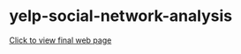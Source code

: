 # yelp-social-network-analysis

[Click to view final web page](http://htmlpreview.github.io/?https://github.com/jwass/mplleaflet/master/examples/readme_example.html)
